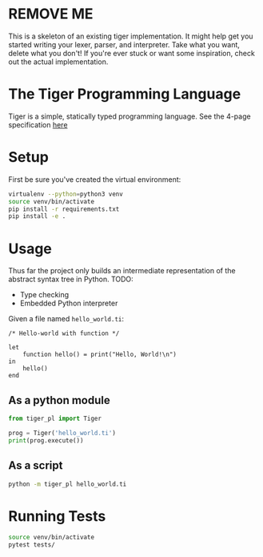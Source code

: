 # REMOVE ME
This is a skeleton of an existing tiger implementation.
It might help get you started writing your lexer, parser, and interpreter.
Take what you want, delete what you don't!
If you're ever stuck or want some inspiration, check out the actual implementation.


# The Tiger Programming Language
Tiger is a simple, statically typed programming language.
See the 4-page specification [here](https://cs.nyu.edu/courses/fall13/CSCI-GA.2130-001/tiger-spec.pdf)

# Setup
First be sure you've created the virtual environment:
```sh
virtualenv --python=python3 venv
source venv/bin/activate
pip install -r requirements.txt
pip install -e .
```

# Usage
Thus far the project only builds an intermediate representation of the abstract syntax tree in Python.
TODO:
- Type checking
- Embedded Python interpreter

Given a file named `hello_world.ti`:
```
/* Hello-world with function */

let
    function hello() = print("Hello, World!\n")
in
    hello()
end
```

## As a python module
```python
from tiger_pl import Tiger

prog = Tiger('hello_world.ti')
print(prog.execute())
```

## As a script
```sh
python -m tiger_pl hello_world.ti
```

# Running Tests
```sh
source venv/bin/activate
pytest tests/
```
